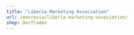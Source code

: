 ```yaml
---
title: "Liberia Marketing Association"
url: /monrovia/liberia-marketing-association/
shop: Dorfladen
---
```

